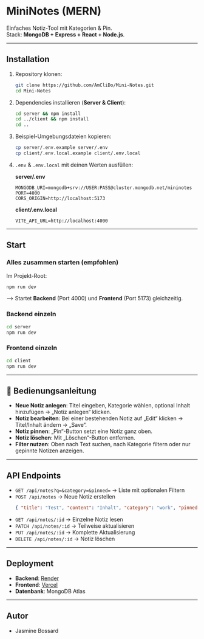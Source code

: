 # MiniNotes (MERN)

Einfaches Notiz-Tool mit Kategorien & Pin.  
Stack: **MongoDB + Express + React + Node.js**.

---

## Installation

1. Repository klonen:

   ```bash
   git clone https://github.com/AmCliDo/Mini-Notes.git
   cd Mini-Notes
   ```

2. Dependencies installieren (**Server & Client**):

   ```bash
   cd server && npm install
   cd ../client && npm install
   cd ..
   ```

3. Beispiel-Umgebungsdateien kopieren:

   ```bash
   cp server/.env.example server/.env
   cp client/.env.local.example client/.env.local
   ```

4. `.env` & `.env.local` mit deinen Werten ausfüllen:

   **server/.env**

   ```env
   MONGODB_URI=mongodb+srv://USER:PASS@cluster.mongodb.net/mininotes
   PORT=4000
   CORS_ORIGIN=http://localhost:5173
   ```

   **client/.env.local**

   ```env
   VITE_API_URL=http://localhost:4000
   ```

---

## Start

### Alles zusammen starten (empfohlen)

Im Projekt-Root:

```bash
npm run dev
```

--> Startet **Backend** (Port 4000) und **Frontend** (Port 5173) gleichzeitig.

### Backend einzeln

```bash
cd server
npm run dev
```

### Frontend einzeln

```bash
cd client
npm run dev
```

---

## 📖 Bedienungsanleitung

- **Neue Notiz anlegen**: Titel eingeben, Kategorie wählen, optional Inhalt hinzufügen → „Notiz anlegen“ klicken.
- **Notiz bearbeiten**: Bei einer bestehenden Notiz auf „Edit“ klicken → Titel/Inhalt ändern → „Save“.
- **Notiz pinnen**: „Pin“-Button setzt eine Notiz ganz oben.
- **Notiz löschen**: Mit „Löschen“-Button entfernen.
- **Filter nutzen**: Oben nach Text suchen, nach Kategorie filtern oder nur gepinnte Notizen anzeigen.

---

## API Endpoints

- `GET /api/notes?q=&category=&pinned=` → Liste mit optionalen Filtern
- `POST /api/notes` → Neue Notiz erstellen
  ```json
  { "title": "Test", "content": "Inhalt", "category": "work", "pinned": false }
  ```
- `GET /api/notes/:id` → Einzelne Notiz lesen
- `PATCH /api/notes/:id` → Teilweise aktualisieren
- `PUT /api/notes/:id` → Komplette Aktualisierung
- `DELETE /api/notes/:id` → Notiz löschen

---

## Deployment

- **Backend**: [Render](https://render.com)
- **Frontend**: [Vercel](https://vercel.com)
- **Datenbank**: MongoDB Atlas

---

## Autor

- Jasmine Bossard

